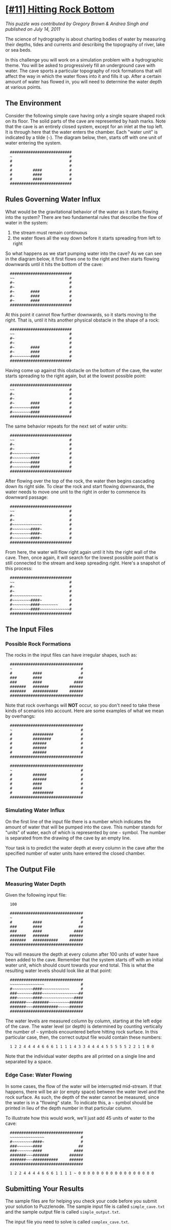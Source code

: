 # [[#11] Hitting Rock Bottom](http://puzzlenode.com/puzzles/11-hitting-rock-bottom)

_This puzzle was contributed by Gregory Brown &amp; Andrea Singh and published on July 14, 2011_

The science of hydrography is about charting bodies of water by measuring their depths, tides and currents and describing the topography of river, lake or sea beds. 

In this challenge you will work on a simulation problem with a hydrographic theme. You will be asked to progressively fill an underground cave with water. The cave sports a particular topography of rock formations that will affect the way in which the water flows into it and fills it up. After a certain amount of water has flowed in, you will need to determine the water depth at various points.

## The Environment

Consider the following simple cave having only a single square shaped rock on its floor. The solid parts of the cave are represented by hash marks. Note that the cave is an entirely closed system, except for an inlet at the top left. It is through here that the water enters the chamber. Each "water unit" is indicated by a tilde (`~`). The diagram below, then, starts off with one unit of water entering the system.

```
  ###########################
  ~                         #
  #                         #
  #                         #
  #         ####            #
  #         ####            #
  #         ####            #
  ###########################
```

## Rules Governing Water Influx

What would be the gravitational behavior of the water as it starts flowing into the system? There are two fundamental rules that describe the flow of water in the system:

1. the stream must remain continuous 
2. the water flows all the way down before it starts spreading from left to right

So what happens as we start pumping water into the cave? As we can see in the diagram below, it first flows one to the right and then starts flowing downwards until it hits the bottom of the cave:

```
  ###########################
  ~~                        #
  #~                        #
  #~                        #
  #~       ####             #
  #~       ####             #
  #~       ####             #
  ###########################
```

At this point it cannot flow further downwards, so it starts moving to the right. That is, until it hits another physical obstacle in the shape of a rock:

```
  ###########################
  ~~                        #
  #~                        #
  #~                        #
  #~       ####             #
  #~       ####             #
  #~~~~~~~~####             #
  ###########################
```

Having come up against this obstacle on the bottom of the cave, the water starts spreading to the right again, but at the lowest possible point:

```
  ###########################
  ~~                        #
  #~                        #
  #~                        #
  #~       ####             #
  #~~~~~~~~####             #
  #~~~~~~~~####             #
  ###########################
```

The same behavior repeats for the next set of water units:


```
  ###########################
  ~~                        #
  #~                        #
  #~                        #
  #~~~~~~~~~~~~             #
  #~~~~~~~~####             #
  #~~~~~~~~####             #
  #~~~~~~~~####             #
  ###########################
```

After flowing over the top of the rock, the water then begins cascading down its right side. To clear the rock and start flowing downwards, the water needs to move one unit to the right in order to commence its downward passage:

```
  ###########################
  ~~                        #
  #~                        #
  #~                        #
  #~~~~~~~~~~~~~            #
  #~~~~~~~~####~            #
  #~~~~~~~~####~            #
  #~~~~~~~~####~            #
  ###########################
```

From here, the water will flow right again until it hits the right wall of the cave. Then, once again, it will search for the lowest possible point that is still connected to the stream and keep spreading right. Here's a snapshot of this process:

```
  ###########################
  ~~                        #
  #~                        #
  #~                        #
  #~~~~~~~~~~~~~            #
  #~~~~~~~~####~            #
  #~~~~~~~~####~~~~~~~~     #
  #~~~~~~~~####~~~~~~~~~~~~~#
  ###########################
```

## The Input Files

### Possible Rock Formations

The rocks in the input files can have irregular shapes, such as:

```
  ################################
  ~                              #
  #         ####                 #
  ###       ####                ##
  ###       ####              ####
  #######   #######         ######
  #######   ###########     ######
  ################################
```

Note that rock overhangs will **NOT** occur, so you don't need to take these kinds of scenarios into account. Here are some examples of what we mean by overhangs:

```
  ################################
  ~                              #
  #         #########            #
  #         ########             #
  #         ######               #
  #         ######               #
  #         ######               #
  ################################
```

```
  ################################
  ~                              #
  #         ######               #
  #         ######               #
  #         ####                 #
  #         ####                 #
  #         #########            #
  ################################
```

### Simulating Water Influx

On the first line of the input file there is a number which indicates the amount of water that will be pumped into the cave. This number stands for "units" of water, each of which is represented by one `~` symbol. The number is separated from the drawing of the cave by an empty line.

Your task is to predict the water depth at every column in the cave after the specified number of water units have entered the closed chamber.

## The Output File

### Measuring Water Depth

Given the following input file:

```
  100
  
  ################################
  ~                              #
  #         ####                 #
  ###       ####                ##
  ###       ####              ####
  #######   #######         ######
  #######   ###########     ######
  ################################
```

You will measure the depth at every column after 100 units of water have been added to the cave. Remember that the system starts off with an initial water unit, which should count towards your end total. This is what the resulting water levels should look like at that point:

```
  ################################
  ~~~~~~~~~~~~~~~                #
  #~~~~~~~~~####~~~~~~~~~~~~     #
  ###~~~~~~~####~~~~~~~~~~~~~~~~##
  ###~~~~~~~####~~~~~~~~~~~~~~####
  #######~~~#######~~~~~~~~~######
  #######~~~###########~~~~~######
  ################################
```

The water levels are measured column by column, starting at the left edge of the cave. The water level (or depth) is determined by counting vertically the number of `~` symbols encountered before hitting rock surface. In this particular case, then, the correct output file would contain these numbers:

```
  1 2 2 4 4 4 4 6 6 6 1 1 1 1 4 3 3 4 4 4 4 5 5 5 5 5 2 2 1 1 0 0
```

Note that the individual water depths are all printed on a single line and separated by a space.

### Edge Case: Water Flowing

In some cases, the flow of the water will be interrupted mid-stream. If that happens, there will be air (or empty space) between the water level and the rock surface. As such, the depth of the water cannot be measured, since the water is in a "flowing" state. To indicate this, a `~` symbol should be printed in lieu of the depth number in that particular column.

To illustrate how this would work, we'll just add 45 units of water to the cave:

```
  ################################
  ~~~~~~~~~~~~~~~                #
  #~~~~~~~~~####~                #
  ###~~~~~~~####                ##
  ###~~~~~~~####              ####
  #######~~~#######         ######
  #######~~~###########     ######
  ################################
```

```
  1 2 2 4 4 4 4 6 6 6 1 1 1 1 ~ 0 0 0 0 0 0 0 0 0 0 0 0 0 0 0 0 0
```


## Submitting Your Results

The sample files are for helping you check your code before you submit your solution to Puzzlenode. The sample input file is called `simple_cave.txt` and the sample output file is called `simple_output.txt`. 

The input file you need to solve is called `complex_cave.txt`.